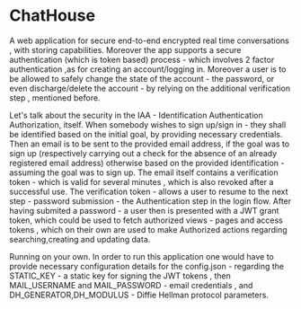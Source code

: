 # ChatHouse
A web application for secure end-to-end encrypted real time conversations , with storing capabilities. Moreover the app supports a secure authentication (which is token based) process - which involves 2 factor authentication ,as for creating an account/logging in. Moreover a user is to be allowed to safely change the state of the account - the password, or even discharge/delete the account - by relying on the additional verification step , mentioned before.

Let's talk about the security in the IAA - Identification Authentication Authorization, itself. When somebody wishes to sign up/sign in - they shall be identified based on the initial goal, by providing necessary credentials. Then an email is to be sent to the provided email address, if the goal was to sign up (respectively carrying out a check for the absence of an already registered email address) otherwise based on the provided identification - assuming the goal was to sign up.
The email itself contains a verification token - which is valid for several minutes , which is also revoked after a successful use.
The verification token - allows a user to resume to the next step - password submission - the Authentication step in the login flow. After having submited a password - a user then is presented with a JWT grant token, which could be used to fetch authorized views - pages and access tokens , which on their own are used to make Authorized actions regarding searching,creating and updating data.

Running on your own.
In order to run this application one would have to provide necessary configuration details for the config.json - regarding the STATIC_KEY - a static key for signing the JWT tokens  , then MAIL_USERNAME and MAIL_PASSWORD - email credentials , and DH_GENERATOR,DH_MODULUS - Diffie Hellman protocol parameters.
